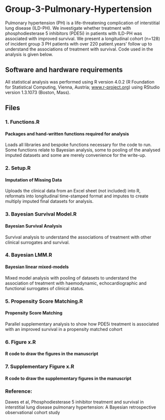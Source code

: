 # Group-3-Pulmonary-Hypertension
Pulmonary hypertension (PH) is a life-threatening complication of interstitial lung disease (ILD-PH). We investigate whether treatment with phosphodiesterase 5 inhibitors (PDE5i) in patients with ILD-PH was associated with improved survival. We present a longitudinal cohort (n=128) of incident group 3 PH patients with over 220 patient.years' follow up to understand the associations of treatment with survival. Code used in the analysis is given below.

## Software and hardware requirements
All statistical analysis was performed using R version 4.0.2 (R Foundation for Statistical Computing, Vienna, Austria; www.r-project.org) using RStudio version 1.3.1073 (Boston, Mass).

## Files
### 1. Functions.R
#### Packages and hand-written functions required for analysis
Loads all libraries and bespoke functions necessary for the code to run. Some functions relate to Bayesian analysis, some to pooling of the analysed imputed datasets and some are merely convenience for the write-up.

### 2. Setup.R
#### Imputation of Missing Data
Uploads the clinical data from an Excel sheet (not included) into R, reformats into longitudinal time-stamped format and imputes to create multiply imputed final datasets for analysis.

### 3. Bayesian Survival Model.R
#### Bayesian Survival Analysis
Survival analysis to understand the associations of treatment with other clinical surrogates and survival.

### 4. Bayesian LMM.R
#### Bayesian linear mixed-models
Mixed model analysis with pooling of datasets to understand the association of treatment with haemodynamic, echocardiographic and functional surrogates of clinical status.

### 5. Propensity Score Matching.R
#### Propensity Score Matching
Parallel supplementary analysis to show how PDE5i treatment is associated with an improved survival in a propensity matched cohort

### 6. Figure x.R
#### R code to draw the figures in the manuscript

### 7. Supplementary Figure x.R
#### R code to draw the supplementary figures in the manuscript

### Reference:
Dawes et al, Phosphodiesterase 5 inhibitor treatment and survival in interstitial lung disease pulmonary hypertension: A Bayesian retrospective observational cohort study



